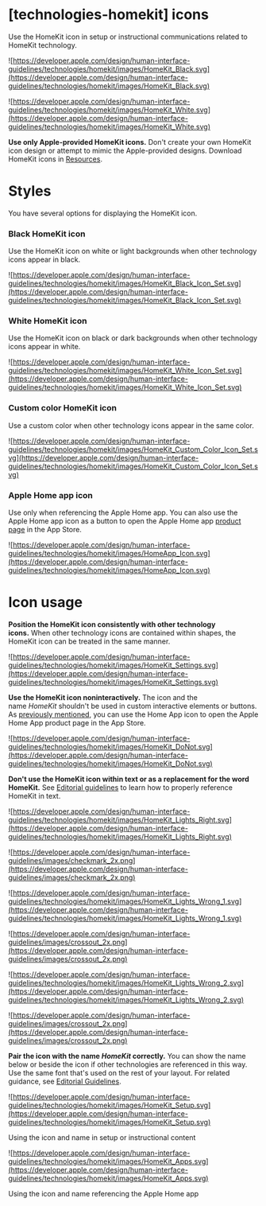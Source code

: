 # **[technologies-homekit] icons**

Use the HomeKit icon in setup or instructional communications related to HomeKit technology.

![https://developer.apple.com/design/human-interface-guidelines/technologies/homekit/images/HomeKit_Black.svg](https://developer.apple.com/design/human-interface-guidelines/technologies/homekit/images/HomeKit_Black.svg)

![https://developer.apple.com/design/human-interface-guidelines/technologies/homekit/images/HomeKit_White.svg](https://developer.apple.com/design/human-interface-guidelines/technologies/homekit/images/HomeKit_White.svg)

**Use only Apple-provided HomeKit icons.** Don't create your own HomeKit icon design or attempt to mimic the Apple-provided designs. Download HomeKit icons in [Resources](https://developer.apple.com/design/resources/).

# **Styles**

You have several options for displaying the HomeKit icon.

### **Black HomeKit icon**

Use the HomeKit icon on white or light backgrounds when other technology icons appear in black.

![https://developer.apple.com/design/human-interface-guidelines/technologies/homekit/images/HomeKit_Black_Icon_Set.svg](https://developer.apple.com/design/human-interface-guidelines/technologies/homekit/images/HomeKit_Black_Icon_Set.svg)

### **White HomeKit icon**

Use the HomeKit icon on black or dark backgrounds when other technology icons appear in white.

![https://developer.apple.com/design/human-interface-guidelines/technologies/homekit/images/HomeKit_White_Icon_Set.svg](https://developer.apple.com/design/human-interface-guidelines/technologies/homekit/images/HomeKit_White_Icon_Set.svg)

### **Custom color HomeKit icon**

Use a custom color when other technology icons appear in the same color.

![https://developer.apple.com/design/human-interface-guidelines/technologies/homekit/images/HomeKit_Custom_Color_Icon_Set.svg](https://developer.apple.com/design/human-interface-guidelines/technologies/homekit/images/HomeKit_Custom_Color_Icon_Set.svg)

### **Apple Home app icon**

Use only when referencing the Apple Home app. You can also use the Apple Home app icon as a button to open the Apple Home app [product page](https://itunes.apple.com/us/app/home/id1110145103?mt=8) in the App Store.

![https://developer.apple.com/design/human-interface-guidelines/technologies/homekit/images/HomeApp_Icon.svg](https://developer.apple.com/design/human-interface-guidelines/technologies/homekit/images/HomeApp_Icon.svg)

# **Icon usage**

**Position the HomeKit icon consistently with other technology icons.** When other technology icons are contained within shapes, the HomeKit icon can be treated in the same manner.

![https://developer.apple.com/design/human-interface-guidelines/technologies/homekit/images/HomeKit_Settings.svg](https://developer.apple.com/design/human-interface-guidelines/technologies/homekit/images/HomeKit_Settings.svg)

**Use the HomeKit icon noninteractively.** The icon and the name *HomeKit* shouldn't be used in custom interactive elements or buttons. As [previously mentioned](https://developer.apple.com/design/human-interface-guidelines/technologies/homekit/icons#apple-home-app-icon), you can use the Home App icon to open the Apple Home App product page in the App Store.

![https://developer.apple.com/design/human-interface-guidelines/technologies/homekit/images/HomeKit_DoNot.svg](https://developer.apple.com/design/human-interface-guidelines/technologies/homekit/images/HomeKit_DoNot.svg)

**Don't use the HomeKit icon within text or as a replacement for the word HomeKit.** See [Editorial guidelines](https://developer.apple.com/design/human-interface-guidelines/technologies/homekit/editorial) to learn how to properly reference HomeKit in text.

![https://developer.apple.com/design/human-interface-guidelines/technologies/homekit/images/HomeKit_Lights_Right.svg](https://developer.apple.com/design/human-interface-guidelines/technologies/homekit/images/HomeKit_Lights_Right.svg)

![https://developer.apple.com/design/human-interface-guidelines/images/checkmark_2x.png](https://developer.apple.com/design/human-interface-guidelines/images/checkmark_2x.png)

![https://developer.apple.com/design/human-interface-guidelines/technologies/homekit/images/HomeKit_Lights_Wrong_1.svg](https://developer.apple.com/design/human-interface-guidelines/technologies/homekit/images/HomeKit_Lights_Wrong_1.svg)

![https://developer.apple.com/design/human-interface-guidelines/images/crossout_2x.png](https://developer.apple.com/design/human-interface-guidelines/images/crossout_2x.png)

![https://developer.apple.com/design/human-interface-guidelines/technologies/homekit/images/HomeKit_Lights_Wrong_2.svg](https://developer.apple.com/design/human-interface-guidelines/technologies/homekit/images/HomeKit_Lights_Wrong_2.svg)

![https://developer.apple.com/design/human-interface-guidelines/images/crossout_2x.png](https://developer.apple.com/design/human-interface-guidelines/images/crossout_2x.png)

**Pair the icon with the name *HomeKit* correctly.** You can show the name below or beside the icon if other technologies are referenced in this way. Use the same font that's used on the rest of your layout. For related guidance, see [Editorial Guidelines](https://developer.apple.com/design/human-interface-guidelines/homekit/overview/editorial/).

![https://developer.apple.com/design/human-interface-guidelines/technologies/homekit/images/HomeKit_Setup.svg](https://developer.apple.com/design/human-interface-guidelines/technologies/homekit/images/HomeKit_Setup.svg)

Using the icon and name in setup or instructional content

![https://developer.apple.com/design/human-interface-guidelines/technologies/homekit/images/HomeKit_Apps.svg](https://developer.apple.com/design/human-interface-guidelines/technologies/homekit/images/HomeKit_Apps.svg)

Using the icon and name referencing the Apple Home app